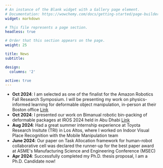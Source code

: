 ```yaml
---
# An instance of the Blank widget with a Gallery page element.
# Documentation: https://wowchemy.com/docs/getting-started/page-builder/
widget: markdown

# This file represents a page section.
headless: true

# Order that this section appears on the page.
weight: 25

title: News
subtitle:

design:
  columns: '2'

active: true
---
```

- **Oct 2024**: I am selected as one of the finalist for the Amazon Robotics Fall Research Symposium. I will be presenting my work on physics-informed learning for deformable object manipulation, in-person at their Boston office [Link](https://app.brazenconnect.com/a/amazon-recruiting-other/e/eojg2)
- **Oct 2024**: I presented our work on Bimanual robotic bin-packing of deformable packages at IROS 2024 held in Abu Dhabi [Link](https://sites.google.com/usc.edu/bimanual-binpacking)
- **Aug 2024**: Had a great summer internship experience at Toyota Research Insitute (TRI) in Los Altos, where I worked on Indoor Visual Place Recognition with the Mobile Manipulation team
- **June 2024**: Our paper on Task Allocation framework for human-robot collaborative cell was declared the runner-up for the best paper award at ASME's Manufacturing Science and Engineering Conference (MSEC)
- **Apr 2024**: Successfully completed my Ph.D. thesis proposal, I am a Ph.D. Candidate now!
